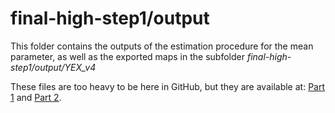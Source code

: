 # final-high-step1/output
This folder contains the outputs of the estimation procedure for the mean parameter, as well as the exported maps in the subfolder *final-high-step1/output/YEX_v4*

These files are too heavy to be here in GitHub, but they are available at: [Part 1](https://doi.org/10.17605/OSF.IO/Y35XW) and [Part 2](https://doi.org/10.17605/OSF.IO/8E6V7).
